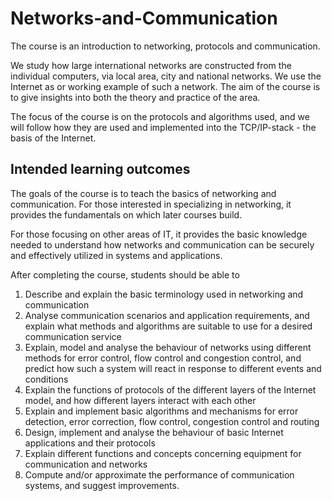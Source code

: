 # Networks-and-Communication
The course is an introduction to networking, protocols and communication.

We study how large international networks are constructed from the individual computers, via local area, city and national networks. We use the Internet as or working example of such a network. The aim of the course is to give insights into both the theory and practice of the area.

The focus of the course is on the protocols and algorithms used, and we will follow how they are used and implemented into the TCP/IP-stack - the basis of the Internet.

## Intended learning outcomes
The goals of the course is to teach the basics of networking and communication. For those interested in specializing in networking, it provides the fundamentals on which later courses build.

For those focusing on other areas of IT, it provides the basic knowledge needed to understand how networks and communication can be securely and effectively utilized in systems and applications.

After completing the course, students should be able to

1. Describe and explain the basic terminology used in networking and communication
2. Analyse communication scenarios and application requirements, and explain what methods and algorithms are suitable to use for a desired communication service
3. Explain, model and analyse the behaviour of networks using different methods for error control, flow control and congestion control, and predict how such a system will react in response to different events and conditions
4. Explain the functions of protocols of the different layers of the Internet model, and how different layers interact with each other
5. Explain and implement basic algorithms and mechanisms for error detection, error correction, flow control, congestion control and routing
6. Design, implement and analyse the behaviour of basic Internet applications and their protocols
7. Explain different functions and concepts concerning equipment for communication and networks
8. Compute and/or approximate the performance of communication systems, and suggest improvements.
